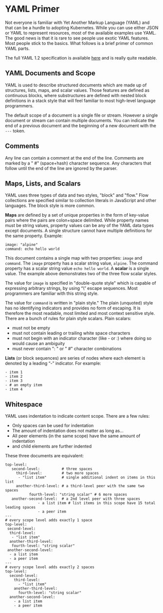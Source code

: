 # YAML Primer

Not everyone is familiar with Yet Another Markup Language (YAML) and that can be a hurdle to adopting Kubernetes. While you can use either JSON or YAML to represent resources, most of the available examples use YAML. The good news is that it is rare to see people use exotic YAML features. Most people stick to the basics. What follows is a brief primer of common YAML parts.

The full YAML 1.2 specification is available [here](http://yaml.org/spec/1.2/2009-07-21/spec.html) and is really quite readable.

## YAML Documents and Scope

YAML is used to describe structured documents which are made up of structures, lists, maps, and scalar values. Those features are defined as continuous blocks, where substructures are defined with nested block definitions in a stack style that will feel familiar to most high-level language programmers.

The default scope of a document is a single file or stream. However a single document or stream can contain multiple documents. You can indicate the end of a previous document and the beginning of a new document with the `---` token.

## Comments

Any line can contain a comment at the end of the line. Comments are marked by a " #" (space+hash) character sequence. Any characters that follow until the end of the line are ignored by the parser.

## Maps, Lists, and Scalars

YAML uses three types of data and two styles, "block" and "flow." Flow collections are specified similar to collection literals in JavaScript and other languages. The block style is more common. 

**Maps** are defined by a set of unique properties in the form of key-value pairs where the pairs are colon+space delimited. While property names must be string values, property values can be any of the YAML data types except documents. A single structure cannot have multiple definitions for the same property. Example:

```
image: "alpine"
command: echo hello world
```

This document contains a single map with two properties: `image` and `command`. The `image` property has a scalar string value, `alpine`. The command property has a scalar string value `echo hello world`. A **scalar** is a single value. The example above demonstrates two of the three flow scalar styles. 

The value for `image` is specified in "double-quote style" which is capable of expressing arbitrary strings, by using “\” escape sequences. Most programmers are familiar with this string style.

The value for `command` is written in "plain style." The plain (unquoted) style has no identifying indicators and provides no form of escaping. It is therefore the most readable, most limited and most context sensitive style. There are a bunch of rules for plain style scalars. Plain scalars:

* must not be empty
* must not contain leading or trailing white space characters
* must not begin with an indicator character (like - or :) where doing so would cause an ambiguity
* must never contain ": " or " #" character combinations

**Lists** (or block sequences) are series of nodes where each element is denoted by a leading “-” indicator. For example:

```
- item 1
- item 2
- item 3
- # an empty item
- item 4
```

## Whitespace

YAML uses indentation to indicate content scope. There are a few rules:

* Only spaces can be used for indentation
* The amount of indentation does not matter as long as...
* All peer elements (in the same scope) have the same amount of indentation
* and child elements are further indented

These three documents are equivalent:

```
top-level:
   second-level:          # three spaces
     third-level:         # two more spaces
      - "list item"       # single additional indent on items in this list
     another-third-level: # a third-level peer with the same two spaces 
           fourth-level: "string scalar" # 6 more spaces 
   another-second-level:  # a 2nd level peer with three spaces
               - a list item # list items in this scope have 15 total leading spaces
               - a peer item
---
# every scope level adds exactly 1 space
top-level:
 second-level:
  third-level:
   - "list item"
  another-third-level:
   fourth-level: "string scalar"
 another-second-level:
  - a list item
  - a peer item
---
# every scope level adds exactly 2 spaces
top-level:
  second-level:
    third-level:
      - "list item"
    another-third-level:
      fourth-level: "string scalar"
  another-second-level:
    - a list item
    - a peer item
```
